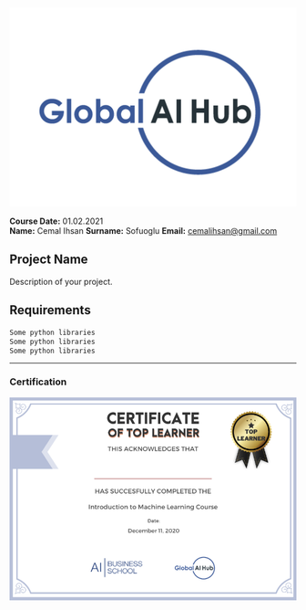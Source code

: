 ![](img/logo.png)

**Course Date:** 01.02.2021  
**Name:** Cemal Ihsan 
**Surname:** Sofuoglu
**Email:** cemalihsan@gmail.com 

## Project Name
Description of your project.

## Requirements
```
Some python libraries
Some python libraries
Some python libraries
```
---

### Certification
![](img/certificate_ex.png)

